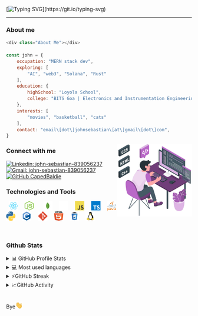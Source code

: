 [![Typing SVG](https://readme-typing-svg.demolab.com?font=Fira+Code&size=25&pause=1000&color=DCA4FF&background=14132600&center=false&vCenter=true&width=800&lines=Hi%2C+I'm+John+%F0%9F%91%8B;I'm+a+%F0%9F%92%BB+Web+Developer;Nice+to+meet+you+%F0%9F%98%83.)](https://git.io/typing-svg)
<hr />

### About me

<!-- - 💻 **MERN** stack dev

- 🔎 Exploring **AI and web3**

- 🌱 Learning **Solana and Rust**

- 📫 How to reach me: email\[dot\]johnsebastian\[at\]gmail\[dot\]com

- 🎓 **Electronics and Instrumentation Engineering student** at BITS Goa

- 😄 Pronouns: **He/Him**

- 💬 Ask me anything about 🎥 and 🏀. -->

<!-- -   ⚡ Fun fact  -->



```javascript
<div class="About Me"></div>

const john = {
	occupation: "MERN stack dev",
	exploring: [
		"AI", "web3", "Solana", "Rust"
	],
	education: {
		highSchool: "Loyola School",
		college: "BITS Goa | Electronics and Instrumentation Engineering",
	},
	interests: [
		"movies", "basketball", "cats"
	],
	contact: "email\[dot\]johnsebastian\[at\]gmail\[dot\]com",
}
```
<a href=""><img src="images/dev.png" width="40%" height="auto" align="right" /></a>

### Connect with me

[![Linkedin: john-sebastian-839056237](https://img.shields.io/badge/-John_Sebastian-blue?style=flat-square&logo=Linkedin&logoColor=white&link=https://www.linkedin.com/in/https://www.linkedin.com/in/john-sebastian-839056237/)](https://www.linkedin.com/in/john-sebastian-839056237/)
[![Gmail: john-sebastian-839056237](https://img.shields.io/badge/-John_Sebastian-white?style=flat-square&logo=GMail&logoColor=red&link=mailto:email.johnsebastian@gmail.com)](mailto:email.johnsebastian@gmail.com)
[![GitHub CapedBaldie](https://img.shields.io/github/followers/CapedBaldie?label=follow&style=social)](https://github.com/CapedBaldie)
<br />

###  Technologies and Tools
<p align="left"> 
	<code> <img height="25" width="25" src="images/react.svg" /> </code>
	<code> <img height="25" width="25" src="images/nodejs.svg" />  </code>
	<code> <img height="25" width="25" src="images/mongodb.svg" /> </code>
	<code> <img height="25" width="25" src="images/express.svg" /> </code>
	<code> <img height="25" width="25" src="images/js.svg" /> </code>
	<code> <img height="25" width="25" src="images/typescript.svg" /> </code>
	<code> <img height="25" width="25" src="images/java.svg" /> </code>
	<code> <img height="25" width="25" src="images/python.svg" /> </code>
	<code> <img height="25" width="25" src="images/c.svg" /> </code>
	<code> <img height="25" width="25" src="images/git.svg" /> </code>
	<code> <img height="25" width="25" src="images/html5.svg" /> </code>
	<code> <img height="25" width="25" src="images/css3.svg" /> </code>
	<code> <img height="25" width="25" src="images/linux.svg" /> </code>
</p>  
<br />
  
### Github Stats

<details>
  <summary>📊 GitHub Profile Stats</summary>
  <br/>
  <a href="https://github.com/anuraghazra/github-readme-stats"><img alt="CapedBaldie's Github Stats" src="https://github-readme-stats.vercel.app/api?username=CapedBaldie&show_icons=true&count_private=true&locale=en&layout=compact&theme=shades-of-purple&hide_border=true" /></a>
</details>

<details> 
  <summary>💻 Most used languages</summary>
  <br/>
  <a href="https://github.com/anuraghazra/github-readme-stats"><img alt="CapedBaldie's Top Languages" src="https://github-readme-stats.vercel.app/api/top-langs/?username=CapedBaldie&langs_count=10&layout=compact&theme=shades-of-purple&hide_border=true" /></a>
  <br/>
  <b>Note:</b> This chart is only a metric of which languages my public code on GitHub consists of and does not reflect my experience or skill level.
</details>

<details>
  <summary>⚡GitHub Streak</summary>
  <br/>
  <a href="https://github.com/DenverCoder1/github-readme-streak-stats"><img alt="CapedBaldie's GitHub Streak" src="https://github-readme-streak-stats.herokuapp.com/?user=CapedBaldie&theme=shades-of-purple&hide_border=true" /></a>
</details>

<details>
  <summary>📈GitHub Activity</summary>
  <br/>
  <a href="https://github.com/ashutosh00710/github-readme-activity-graph"><img alt="CapedBaldie's GitHub Activity" src="https://github-readme-activity-graph.cyclic.app/graph?username=CapedBaldie&bg_color=141326&color=9e4c98&line=a97aae&point=403d3d&area=true&hide_border=true" /></a>
</details>
<br />

Bye<img src="https://raw.githubusercontent.com/ABSphreak/ABSphreak/master/gifs/Hi.gif" width="20px">


<!--
**CapedBaldie/CapedBaldie** is a ✨ _special_ ✨ repository because its `README.md` (this file) appears on your GitHub profile.

Here are some ideas to get you started:

- 🔭 I’m currently working on ...
- 🌱 I’m currently learning ...
- 👯 I’m looking to collaborate on ...
- 🤔 I’m looking for help with ...
- 💬 Ask me about ...
- 📫 How to reach me: ...
- 😄 Pronouns: ...
- ⚡ Fun fact: ...
-->
